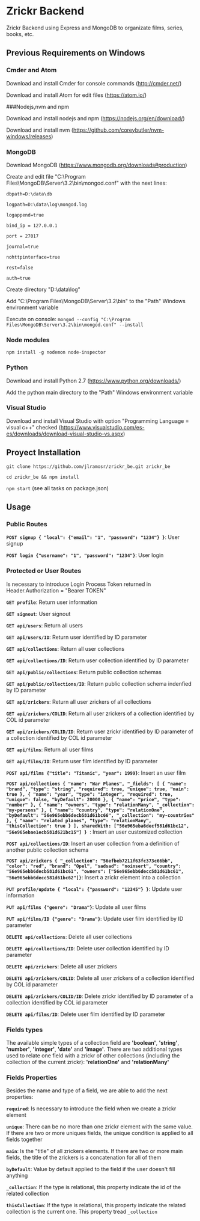 # Zrickr Backend

Zrickr Backend using Express and MongoDB to organizate films, series, books, etc.

## Previous Requirements on Windows

### Cmder and Atom

Download and install Cmder for console commands (http://cmder.net/)

Download and install Atom for edit files (https://atom.io/)

###Nodejs,nvm and npm

Download and install nodejs and npm (https://nodejs.org/en/download/)

Download and install nvm (https://github.com/coreybutler/nvm-windows/releases)

### MongoDB

Download MongoDB (https://www.mongodb.org/downloads#production)

Create and edit file "C:\Program Files\MongoDB\Server\3.2\bin\mongod.conf" with the next lines:

`dbpath=D:\data\db`

`logpath=D:\data\log\mongod.log`

`logappend=true`

`bind_ip = 127.0.0.1`

`port = 27017`

`journal=true`

`nohttpinterface=true`

`rest=false`

`auth=true`

Create directory "D:\data\log"

Add "C:\Program Files\MongoDB\Server\3.2\bin" to the "Path" Windows environment variable

Execute on console: `mongod --config "C:\Program Files\MongoDB\Server\3.2\bin\mongod.conf" --install`

### Node modules

`npm install -g nodemon node-inspector`

### Python

Download and install Python 2.7 (https://www.python.org/downloads/)

Add the python main directory to the "Path" Windows environment variable

### Visual Studio

Download and install Visual Studio with option "Programming Language = visual c++" checked (https://www.visualstudio.com/es-es/downloads/download-visual-studio-vs.aspx)

## Proyect Installation

`git clone https://github.com/jlramosr/zrickr_be.git zrickr_be`

`cd zrickr_be && npm install`

`npm start` (see all tasks on package.json)

## Usage

### Public Routes

**`POST signup { "local": {"email": "1", "password": "1234"} }`**: User signup

**`POST login {"username": "1", "password": "1234"}`**: User login

### Protected or User Routes

Is necessary to introduce Login Process Token returned in Header.Authorization = "Bearer TOKEN"

**`GET profile`**: Return user information

**`GET signout`**: User signout

**`GET api/users`**: Return all users

**`GET api/users/ID`**: Return user identified by ID parameter

**`GET api/collections`**: Return all user collections

**`GET api/collections/ID`**: Return user collection identified by ID parameter

**`GET api/public/collections`**: Return public collection schemas

**`GET api/public/collections/ID`**: Return public collection schema indenfied by ID parameter

**`GET api/zrickers`**: Return all user zrickers of all collections

**`GET api/zrickers/COLID`**: Return all user zrickers of a collection identified by COL id parameter

**`GET api/zrickers/COLID/ID`**: Return user zrickr identified by ID parameter of a collection identified by COL id parameter

**`GET api/films`**: Return all user films

**`GET api/films/ID`**: Return user film identified by ID parameter

**`POST api/films {"title": "Titanic", "year": 1999}`**: Insert an user film

**`POST api/collections
{
    "name": "War Planes",
    "_fields": [
        {
            "name": "brand",
            "type": "string",
            "required": true,
            "unique": true,
            "main": true
        },
        {
            "name": "year",
            "type": "integer",
            "required": true,
            "unique": false,
            "byDefault": 20000
        },
        {
            "name": "price",
            "type": "number"
        },
        {
            "name": "owners",
            "type": "relationMany",
            "_collection": "my-persons"
        },
        {
            "name": "country",
            "type": "relationOne",
            "byDefault": "56e965ebb6decb581d61bc66",
            "_collection": "my-countries"
        },
        {
            "name": "related planes",
            "type": "relationMany",
            "thisCollection": true
        }
    ],
    sharedWith: ["56e965eba6decf581d61bc12", "56e965ebae1ecb581d621bc15"]
}
`**: Insert an user customized collection

**`POST api/collections/ID`**: Insert an user collection from a definition of another public collection schema

**`POST api/zrickers
{
  "_collection": "56efbeb7211f63fc373c66bb",
  "color": "red",
  "brand": "Opel",
  "sadsad": "noinsert",
  "country": "56e965ebb6decb581d61bc61",
  "owners": ["56e965ebb6decc581d61bc61", "56e965ebb6decc581d61bc62"]}`**: Insert a zrickr element into a collection

**`PUT profile/update { "local": {"password": "12345"} }`**: Update user information

**`PUT api/films {"genre": "Drama"}`**: Update all user films

**`PUT api/films/ID {"genre": "Drama"}`**: Update user film identified by ID parameter

**`DELETE api/collections`**: Delete all user collections

**`DELETE api/collections/ID`**: Delete user collection identified by ID parameter

**`DELETE api/zrickers`**: Delete all user zrickers

**`DELETE api/zrickers/COLID`**: Delete all user zrickers of a collection identified by COL id parameter

**`DELETE api/zrickers/COLID/ID`**: Delete zrickr identified by ID parameter of a collection identified by COL id parameter

**`DELETE api/films/ID`**: Delete user film identified by ID parameter

### Fields types

The available simple types of a collection field are **'boolean'**, **'string'**, **'number'**, **'integer'**, **'date'** and **'image'**. There are two additional types used to relate one field with a zrickr of other collections (including the collection of the current zrickr): **'relationOne'** and **'relationMany'**

### Fields Properties

Besides the name and type of a field, we are able to add the next properties:

**`required`**: Is necessary to introduce the field when we create a zrickr element

**`unique`**: There can be no more than one zrickr element with the same value. If there are two or more uniques fields, the unique condition is applied to all fields together

**`main`**: Is the "title" of all zrickers elements. If there are two or more main fields, the title of the zrickers is a concatenation for all of them

**`byDefault`**: Value by default applied to the field if the user doesn't fill anything

**`_collection`**: If the type is relational, this property indicate the id of the related collection

**`thisCollection`**: If the type is relational, this property indicate the related collection is the current one. This property tread `_collection`
